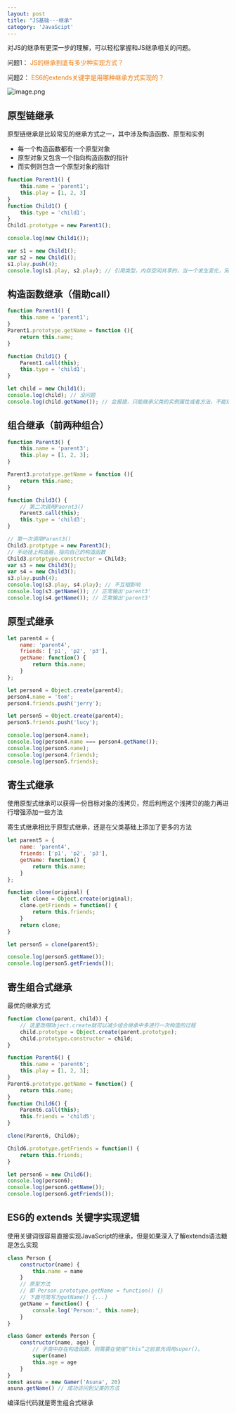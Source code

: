 ```yaml
---
layout: post
title: "JS基础---继承"
category: 'JavaScipt'
---
```


对JS的继承有更深一步的理解，可以轻松掌握和JS继承相关的问题。

问题1：
<font style="color: #ec7907;">JS的继承到底有多少种实现方式？</font>

问题2：
<font style="color: #ec7907;">ES6的extends关键字是用哪种继承方式实现的？</font>

![image.png](../../../images/inherit1.png)

## 原型链继承

原型链继承是比较常见的继承方式之一，其中涉及构造函数、原型和实例

* 每一个构造函数都有一个原型对象
* 原型对象又包含一个指向构造函数的指针
* 而实例则包含一个原型对象的指针

```javascript
function Parent1() {
    this.name = 'parent1';
    this.play = [1, 2, 3]
}
function Child1() {
    this.type = 'child1';
}
Child1.prototype = new Parent1();

console.log(new Child1());

var s1 = new Child1();
var s2 = new Child1();
s1.play.push(4);
console.log(s1.play, s2.play); // 引用类型，内存空间共享的，当一个发生变化，另外一个也随之进行变化
```

## 构造函数继承（借助call）

```javascript
function Parent1() {
    this.name = 'parent1';
}
Parent1.prototype.getName = function (){
    return this.name;
}

function Child1() {
    Parent1.call(this);
    this.type = 'child1';
}

let child = new Child1();
console.log(child); // 没问题
console.log(child.getName()); // 会报错，只能继承父类的实例属性或者方法，不能继承原型属性或者方法
```

## 组合继承（前两种组合）

```javascript
function Parent3() {
    this.name = 'parent3';
    this.play = [1, 2, 3];
}

Parent3.prototype.getName = function (){
    return this.name;
}

function Child3() {
    // 第二次调用Paernt3()
    Parent3.call(this);
    this.type = 'child3';
}

// 第一次调用Parent3()
Child3.protptype = new Parent3();
// 手动挂上构造器，指向自己的构造函数
Child3.protptype.constructor = Child3;
var s3 = new Child3();
var s4 = new Child3();
s3.play.push(4);
console.log(s3.play, s4.play); // 不互相影响
console.log(s3.getName()); // 正常输出'parent3'
console.log(s4.getName()); // 正常输出'parent3'
```

## 原型式继承

```javascript
let parent4 = {
    name: 'parent4',
    friends: ['p1', 'p2', 'p3'],
    getName: function() {
        return this.name;
    }
};

let person4 = Object.create(parent4);
person4.name = 'tom';
person4.friends.push('jerry');

let person5 = Object.create(parent4);
person5.friends.push('lucy');

console.log(person4.name);
console.log(person4.name === person4.getName());
console.log(person5.name);
console.log(person4.friends);
console.log(person5.friends);
```

## 寄生式继承

使用原型式继承可以获得一份目标对象的浅拷贝，然后利用这个浅拷贝的能力再进行增强添加一些方法

寄生式继承相比于原型式继承，还是在父类基础上添加了更多的方法

```javascript
let parent5 = {
    name: 'parent4',
    friends: ['p1', 'p2', 'p3'],
    getName: function() {
        return this.name;
    }
};

function clone(original) {
    let clone = Object.create(original);
    clone.getFriends = function() {
        return this.friends;
    }
    return clone;
}

let person5 = clone(parent5);

console.log(person5.getName());
console.log(person5.getFriends());
```

## 寄生组合式继承

最优的继承方式

```javascript
function clone(parent, child)) {
    // 这里改用Object.create就可以减少组合继承中多进行一次构造的过程
    child.prototype = Object.create(parent.prototype);
    child.prototype.constructor = child;
}

function Parent6() {
    this.name = 'parent6';
    this.play = [1, 2, 3];
}
Parent6.prototype.getName = function() {
    return this.name;
}
function Child6() {
    Parent6.call(this);
    this.friends = 'child5';
}

clone(Parent6, Child6);

Child6.prototype.getFriends = function() {
    return this.friends;
}

let person6 = new Child6();
console.log(person6);
console.log(person6.getName());
console.log(person6.getFriends());
```
## ES6的 extends 关键字实现逻辑

使用关键词很容易直接实现JavaScript的继承，但是如果深入了解extends语法糖是怎么实现

```javascript
class Person {
    constructor(name) {
        this.name = name
    }
    // 原型方法
    // 即 Person.prototype.getName = function() {}
    // 下面可简写为getName() {...}
    getName = function() {
        console.log('Person:', this.name);
    }
}

class Gamer extends Person {
    constructor(name, age) {
        // 子类中存在构造函数，则需要在使用“this”之前首先调用super()。
        super(name)
        this.age = age
    }
}
const asuna = new Gamer('Asuna', 20)
asuna.getName() // 成功访问到父类的方法
```

编译后代码就是寄生组合式继承